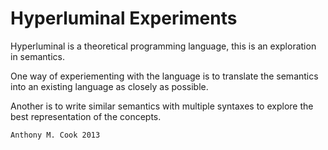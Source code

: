 Hyperluminal Experiments
========================

Hyperluminal is a theoretical programming language, this is an exploration in semantics.

One way of experiementing with the language is to translate the semantics into an existing language as closely as possible.

Another is to write similar semantics with multiple syntaxes to explore the best representation of the concepts.

    Anthony M. Cook 2013

